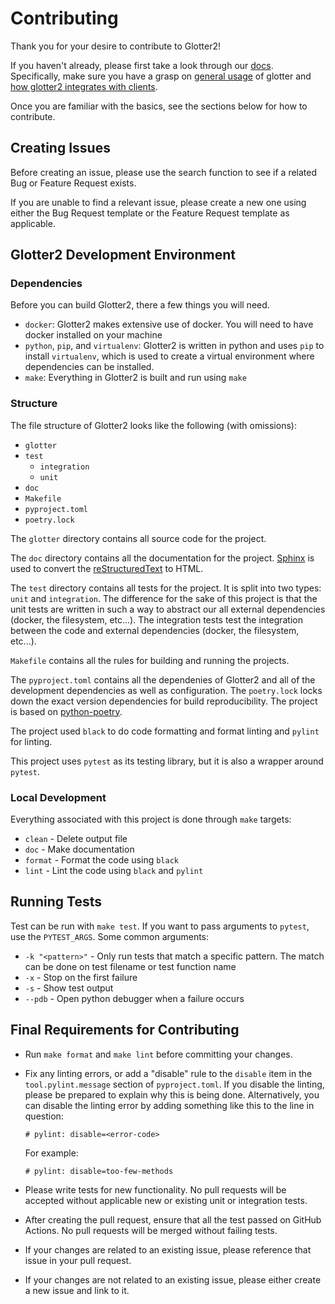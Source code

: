 # Contributing

Thank you for your desire to contribute to Glotter2!

If you haven't already, please first take a look through our [docs].
Specifically, make sure you have a grasp on [general usage][docs-general-usage] of glotter
and [how glotter2 integrates with clients][docs-integrating].

Once you are familiar with the basics, see the sections below for how to contribute.

## Creating Issues

Before creating an issue, please use the search function to see if a related Bug or Feature
Request exists.

If you are unable to find a relevant issue, please create a new one using either the Bug Request
template or the Feature Request template as applicable.

## Glotter2 Development Environment

### Dependencies

Before you can build Glotter2, there a few things you will need.

- `docker`: Glotter2 makes extensive use of docker. You will need to have docker installed on your
  machine
- `python`, `pip`, and `virtualenv`: Glotter2 is written in python and uses `pip` to install
  `virtualenv`, which is used to create a virtual environment where dependencies can be installed.
- `make`: Everything in Glotter2 is built and run using `make`

### Structure

The file structure of Glotter2 looks like the following (with omissions):

- `glotter`
- `test`
  - `integration`
  - `unit`
- `doc`
- `Makefile`
- `pyproject.toml`
- `poetry.lock`

The `glotter` directory contains all source code for the project.

The `doc` directory contains all the documentation for the project.
[Sphinx](https://pypi.org/project/sphinx) is used to convert the
[reStructuredText](https://www.sphinx-doc.org/en/master/usage/restructuredtext/basics.html)
to HTML.

The `test` directory contains all tests for the project. It is split into two types: `unit` and
`integration`. The difference for the sake of this project is that the unit tests are written in
such a way to abstract our all external dependencies (docker, the filesystem, etc...). The
integration tests test the integration between the code and external dependencies (docker,
the filesystem, etc...).

`Makefile` contains all the rules for building and running the projects.

The `pyproject.toml` contains all the dependenies of Glotter2 and all of the development
dependencies as well as configuration. The `poetry.lock` locks down the exact version
dependencies for build reproducibility. The project is based on
[python-poetry](https://python-poetry.org/docs/).

The project used `black` to do code formatting and format linting and `pylint` for linting.

This project uses `pytest` as its testing library, but it is also a wrapper around `pytest`.

### Local Development

Everything associated with this project is done through `make` targets:

* `clean` - Delete output file
* `doc` - Make documentation
* `format` - Format the code using `black`
* `lint` - Lint the code using `black` and `pylint`

## Running Tests

Test can be run with `make test`. If you want to pass arguments to `pytest`, use the
`PYTEST_ARGS`. Some common arguments:

* `-k "<pattern>"` - Only run tests that match a specific pattern. The match can be
  done on test filename or test function name
* `-x` - Stop on the first failure
* `-s` - Show test output
* `--pdb` - Open python debugger when a failure occurs

## Final Requirements for Contributing

- Run `make format` and `make lint` before committing your changes.
- Fix any linting errors, or add a "disable" rule to the `disable` item in the
  `tool.pylint.message` section of `pyproject.toml`. If you disable the linting, please
  be prepared to explain why this is being done. Alternatively, you can disable
  the linting error by adding something like this to the line in question:

  ```
  # pylint: disable=<error-code>
  ```

  For example:

  ```
  # pylint: disable=too-few-methods
  ```
- Please write tests for new functionality. No pull requests will be accepted without applicable
  new or existing unit or integration tests.
- After creating the pull request, ensure that all the test passed on GitHub Actions. No pull
  requests will be merged without failing tests.
- If your changes are related to an existing issue, please reference that issue in your pull
  request.
- If your changes are not related to an existing issue, please either create a new issue and
  link to it.

[docs]:https://github.com/rzuckerm/glotter2/README.md
[docs-general-usage]:https://github.com/rzuckerm/glotter2/General-Usage.md
[docs-integrating]:https://github.com/rzuckerm/glotter2/Integrating-With-Glotter.md
